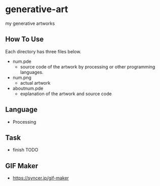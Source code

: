 # generative-art
my generative artworks

## How To Use
Each directory has three files below.
- num.pde
    - source code of the artwork by processing or other programming languages.
- num.png
    - actual artwork
- aboutnum.pde
    - explanation of the artwork and source code

## Language
- Processing

## Task
- finish TODO

## GIF Maker
- https://syncer.jp/gif-maker